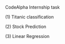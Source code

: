 CodeAlpha Internship task

(1) Titanic classification 

(2) Stock Prediction

(3) Linear Regression
